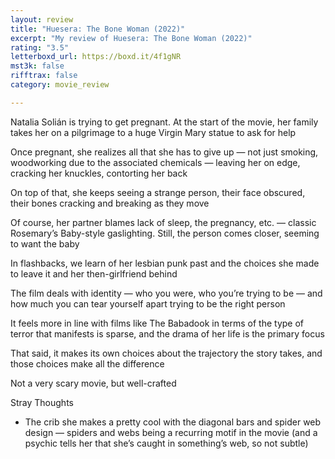 ```yaml
---
layout: review
title: "Huesera: The Bone Woman (2022)"
excerpt: "My review of Huesera: The Bone Woman (2022)"
rating: "3.5"
letterboxd_url: https://boxd.it/4f1gNR
mst3k: false
rifftrax: false
category: movie_review

---
```


Natalia Solián is trying to get pregnant. At the start of the movie, her family takes her on a pilgrimage to a huge Virgin Mary statue to ask for help

Once pregnant, she realizes all that she has to give up — not just smoking, woodworking due to the associated chemicals — leaving her on edge, cracking her knuckles, contorting her back

On top of that, she keeps seeing a strange person, their face obscured, their bones cracking and breaking as they move

Of course, her partner blames lack of sleep, the pregnancy, etc. — classic Rosemary’s Baby-style gaslighting. Still, the person comes closer, seeming to want the baby

In flashbacks, we learn of her lesbian punk past and the choices she made to leave it and her then-girlfriend behind

The film deals with identity — who you were, who you’re trying to be — and how much you can tear yourself apart trying to be the right person

It feels more in line with films like The Babadook in terms of the type of terror that manifests is sparse, and the drama of her life is the primary focus

That said, it makes its own choices about the trajectory the story takes, and those choices make all the difference

Not a very scary movie, but well-crafted

Stray Thoughts
* The crib she makes a pretty cool with the diagonal bars and spider web design — spiders and webs being a recurring motif in the movie (and a psychic tells her that she’s caught in something’s web, so not subtle)